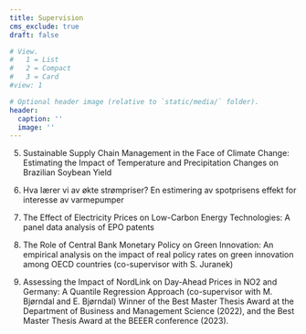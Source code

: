 ```yaml
---
title: Supervision
cms_exclude: true
draft: false

# View.
#   1 = List
#   2 = Compact
#   3 = Card
#view: 1

# Optional header image (relative to `static/media/` folder).
header:
  caption: ''
  image: ''
---
```


5. Sustainable Supply Chain Management in the Face of Climate Change: Estimating the Impact of Temperature and Precipitation Changes on Brazilian Soybean Yield 

4. Hva lærer vi av økte strømpriser? En estimering av spotprisens effekt for interesse av varmepumper

3. The Effect of Electricity Prices on Low-Carbon Energy Technologies: A panel data analysis of EPO patents 

2. The Role of Central Bank Monetary Policy on Green Innovation: An empirical analysis on the impact of real policy rates on green innovation among OECD countries (co-supervisor with S.
Juranek)

1. Assessing the Impact of NordLink on Day-Ahead Prices in NO2 and Germany: A Quantile Regression Approach (co-supervisor with M. Bjørndal and E. Bjørndal)
Winner of the Best Master Thesis Award at the Department of Business and Management Science
(2022), and the Best Master Thesis Award at the BEEER conference (2023).

